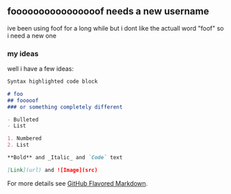 ## foooooooooooooooof needs a new username

ive been using foof for a long while
but i dont like the actuall word "foof" so i need a new one

### my ideas

well i have a few ideas:

```markdown
Syntax highlighted code block

# foo
## fooooof
### or something completely different

- Bulleted
- List

1. Numbered
2. List

**Bold** and _Italic_ and `Code` text

[Link](url) and ![Image](src)
```

For more details see [GitHub Flavored Markdown](https://guides.github.com/features/mastering-markdown/).
